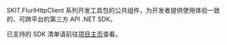 SKIT.FlurlHttpClient 系列开发工具包的公共组件，为开发者提供使用体验一致的、可跨平台的第三方 API .NET SDK。

已支持的 SDK 清单请前往[项目主页](https://github.com/fudiwei/DotNetCore.SKIT.FlurlHttpClient)查看。
